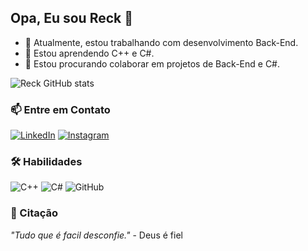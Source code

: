 ## Opa, Eu sou Reck 👋

- 🔭 Atualmente, estou trabalhando com desenvolvimento Back-End.
- 🌱 Estou aprendendo C++ e C#.
- 👯 Estou procurando colaborar em projetos de Back-End e C#.


![Reck GitHub stats](https://github-readme-stats.vercel.app/api?username=erick144hz&show_icons=true&theme=dracula)

### 📫 Entre em Contato

[![LinkedIn](https://img.shields.io/badge/-LinkedIn-0077B5?style=flat&logo=LinkedIn&logoColor=white)](https://www.linkedin.com/in/seu-linkedin-aqui/)
[![Instagram](https://img.shields.io/badge/-Instagram-E4405F?style=flat&logo=instagram&logoColor=white)](https://www.instagram.com/seu-instagram-aqui/)

### 🛠️ Habilidades

![C++](https://img.shields.io/badge/-C++-00599C?style=flat&logo=cplusplus&logoColor=white)
![C#](https://img.shields.io/badge/-C%23-68217A?style=flat&logo=csharp&logoColor=white)
![GitHub](https://img.shields.io/badge/-GitHub-181717?style=flat&logo=github&logoColor=white)

### 🌟 Citação

_"Tudo que é facil desconfie."_ - Deus é fiel
